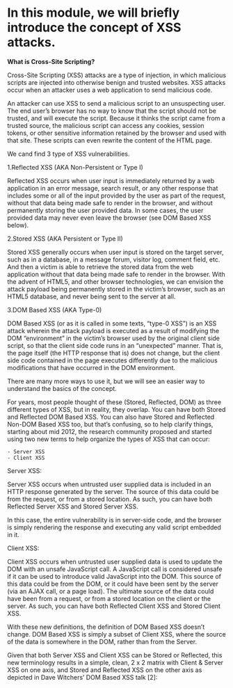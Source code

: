 # **In this module, we will briefly introduce the concept of XSS attacks.**
**What is Cross-Site Scripting?**

Cross-Site Scripting (XSS) attacks are a type of injection, in which malicious scripts are injected into otherwise benign and trusted websites. XSS attacks occur when an attacker uses a web application to send malicious code.

An attacker can use XSS to send a malicious script to an unsuspecting user. The end user’s browser has no way to know that the script should not be trusted, and will execute the script. Because it thinks the script came from a trusted source, the malicious script can access any cookies, session tokens, or other sensitive information retained by the browser and used with that site. These scripts can even rewrite the content of the HTML page.

We cand find 3 type of XSS vulnerabilities.

1.Reflected XSS (AKA Non-Persistent or Type I)

Reflected XSS occurs when user input is immediately returned by a web application in an error message, search result, or any other response that includes some or all of the input provided by the user as part of the request, without that data being made safe to render in the browser, and without permanently storing the user provided data. In some cases, the user provided data may never even leave the browser (see DOM Based XSS below).

2.Stored XSS (AKA Persistent or Type II)

Stored XSS generally occurs when user input is stored on the target server, such as in a database, in a message forum, visitor log, comment field, etc. And then a victim is able to retrieve the stored data from the web application without that data being made safe to render in the browser. With the advent of HTML5, and other browser technologies, we can envision the attack payload being permanently stored in the victim’s browser, such as an HTML5 database, and never being sent to the server at all.

3.DOM Based XSS (AKA Type-0)

DOM Based XSS (or as it is called in some texts, “type-0 XSS”) is an XSS attack wherein the attack payload is executed as a result of modifying the DOM “environment” in the victim’s browser used by the original client side script, so that the client side code runs in an “unexpected” manner. That is, the page itself (the HTTP response that is) does not change, but the client side code contained in the page executes differently due to the malicious modifications that have occurred in the DOM environment.

There are many more ways to use it, but we will see an easier way to understand the basics of the concept.

For years, most people thought of these (Stored, Reflected, DOM) as three different types of XSS, but in reality, they overlap. You can have both Stored and Reflected DOM Based XSS. You can also have Stored and Reflected Non-DOM Based XSS too, but that’s confusing, so to help clarify things, starting about mid 2012, the research community proposed and started using two new terms to help organize the types of XSS that can occur:

    - Server XSS
    - Client XSS

Server XSS:

Server XSS occurs when untrusted user supplied data is included in an HTTP response generated by the server. The source of this data could be from the request, or from a stored location. As such, you can have both Reflected Server XSS and Stored Server XSS.

In this case, the entire vulnerability is in server-side code, and the browser is simply rendering the response and executing any valid script embedded in it.

Client XSS:

Client XSS occurs when untrusted user supplied data is used to update the DOM with an unsafe JavaScript call. A JavaScript call is considered unsafe if it can be used to introduce valid JavaScript into the DOM. This source of this data could be from the DOM, or it could have been sent by the server (via an AJAX call, or a page load). The ultimate source of the data could have been from a request, or from a stored location on the client or the server. As such, you can have both Reflected Client XSS and Stored Client XSS.

With these new definitions, the definition of DOM Based XSS doesn’t change. DOM Based XSS is simply a subset of Client XSS, where the source of the data is somewhere in the DOM, rather than from the Server.

Given that both Server XSS and Client XSS can be Stored or Reflected, this new terminology results in a simple, clean, 2 x 2 matrix with Client & Server XSS on one axis, and Stored and Reflected XSS on the other axis as depicted in Dave Witchers’ DOM Based XSS talk [2]:
